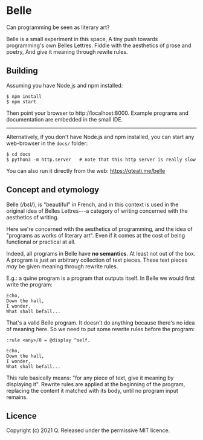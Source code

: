 # Belle

Can programming be seen as literary art?

Belle is a small experiment in this space,
A tiny push towards programming's own Belles Lettres.
Fiddle with the aesthetics of prose and poetry,
And give it meaning through rewite rules.

## Building

Assuming you have Node.js and npm installed:

    $ npm install
    $ npm start

Then point your browser to http://localhost:8000. Example programs and
documentation are embedded in the small IDE.

---

Alternatively, if you don't have Node.js and npm installed, you
can start any web-browser in the `docs/` folder:

    $ cd docs
    $ python3 -m http.server   # note that this http server is really slow

You can also run it directly from the web: https://qteati.me/belle

## Concept and etymology

Belle (/bɛl/), is "beautiful" in French, and in this context is
used in the original idea of Belles Lettres---a category of writing
concerned with the aesthetics of writing.

Here we're concerned with the aesthetics of programming, and the
idea of "programs as works of literary art". Even if it comes at
the cost of being functional or practical at all.

Indeed, all programs in Belle have **no semantics**. At least not
out of the box. A program is just an arbitrary collection of text
pieces. These text pieces _may_ be given meaning through rewrite
rules.

E.g.: a quine program is a program that outputs itself. In Belle
we would first write the program:

```
Echo,
Down the hall,
I wonder,
What shall befall...
```

That's a valid Belle program. It doesn't do anything because there's
no idea of meaning here. So we need to put some rewrite rules before
the program:

```
:rule <any>/0 = @display ^self.

Echo,
Down the hall,
I wonder,
What shall befall...
```

This rule basically means: "for any piece of text, give it meaning
by displaying it". Rewrite rules are applied at the beginning of
the program, replacing the content it matched with its body, until
no program input remains.

## Licence

Copyright (c) 2021 Q.
Released under the permissive MIT licence.
